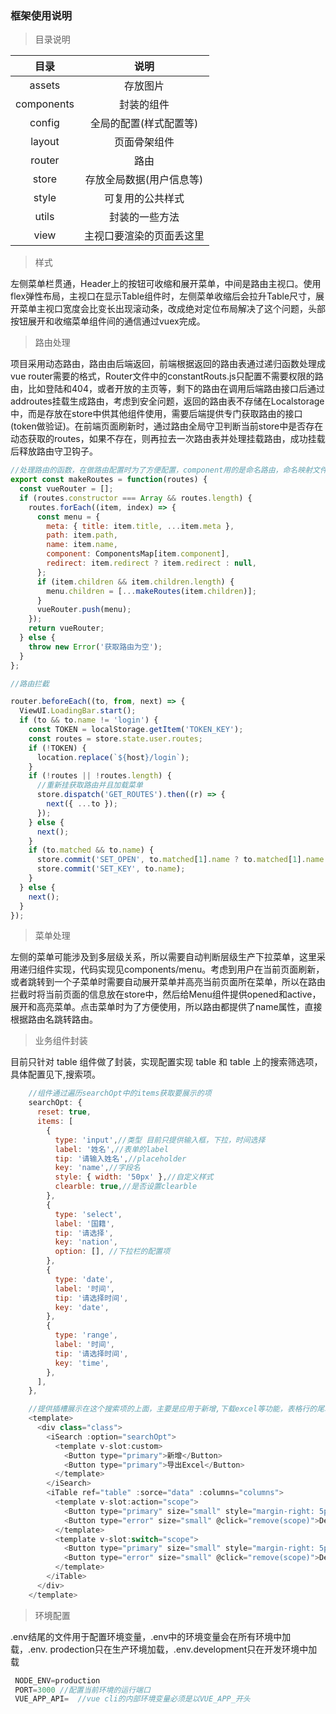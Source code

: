 ### 框架使用说明

> 目录说明

|    目录    |           说明           |
| :--------: | :----------------------: |
|   assets   |         存放图片         |
| components |        封装的组件        |
|   config   |  全局的配置(样式配置等)  |
|   layout   |       页面骨架组件       |
|   router   |           路由           |
|   store    | 存放全局数据(用户信息等) |
|   style    |     可复用的公共样式     |
|   utils    |      封装的一些方法      |
|    view    | 主视口要渲染的页面丢这里 |
     
> 样式
     
  左侧菜单栏贯通，Header上的按钮可收缩和展开菜单，中间是路由主视口。使用flex弹性布局，主视口在显示Table组件时，左侧菜单收缩后会拉升Table尺寸，展开菜单主视口宽度会比变长出现滚动条，改成绝对定位布局解决了这个问题，头部按钮展开和收缩菜单组件间的通信通过vuex完成。

> 路由处理

   项目采用动态路由，路由由后端返回，前端根据返回的路由表通过递归函数处理成vue router需要的格式，Router文件中的constantRouts.js只配置不需要权限的路由，比如登陆和404，或者开放的主页等，剩下的路由在调用后端路由接口后通过addroutes挂载生成路由，考虑到安全问题，返回的路由表不存储在Localstorage中，而是存放在store中供其他组件使用，需要后端提供专门获取路由的接口(token做验证)。在前端页面刷新时，通过路由全局守卫判断当前store中是否存在动态获取的routes，如果不存在，则再拉去一次路由表并处理挂载路由，成功挂载后释放路由守卫钩子。

```javascript
//处理路由的函数，在做路由配置时为了方便配置，component用的是命名路由，命名映射文件在router/mapper.js中
export const makeRoutes = function(routes) {
  const vueRouter = [];
  if (routes.constructor === Array && routes.length) {
    routes.forEach((item, index) => {
      const menu = {
        meta: { title: item.title, ...item.meta },
        path: item.path,
        name: item.name,
        component: ComponentsMap[item.component],
        redirect: item.redirect ? item.redirect : null,
      };
      if (item.children && item.children.length) {
        menu.children = [...makeRoutes(item.children)];
      }
      vueRouter.push(menu);
    });
    return vueRouter;
  } else {
    throw new Error('获取路由为空');
  }
};

//路由拦截

router.beforeEach((to, from, next) => {
  ViewUI.LoadingBar.start();
  if (to && to.name != 'login') {
    const TOKEN = localStorage.getItem('TOKEN_KEY');
    const routes = store.state.user.routes;
    if (!TOKEN) {
      location.replace(`${host}/login`);
    }
    if (!routes || !routes.length) {
      //重新挂获取路由并且加载菜单
      store.dispatch('GET_ROUTES').then((r) => {
        next({ ...to });
      });
    } else {
      next();
    }
    if (to.matched && to.name) {
      store.commit('SET_OPEN', to.matched[1].name ? to.matched[1].name : []);
      store.commit('SET_KEY', to.name);
    }
  } else {
    next();
  }
});
```

> 菜单处理

   左侧的菜单可能涉及到多层级关系，所以需要自动判断层级生产下拉菜单，这里采用递归组件实现，代码实现见components/menu。考虑到用户在当前页面刷新，或者跳转到一个子菜单时需要自动展开菜单并高亮当前页面所在菜单，所以在路由拦截时将当前页面的信息放在store中，然后给Menu组件提供opened和active，展开和高亮菜单。点击菜单时为了方便使用，所以路由都提供了name属性，直接根据路由名跳转路由。

> 业务组件封装

目前只针对 table 组件做了封装，实现配置实现 table 和 table 上的搜索筛选项，具体配置见下,搜索项。

```javascript
    //组件通过遍历searchOpt中的items获取要展示的项
    searchOpt: {
      reset: true,
      items: [
        {
          type: 'input',//类型 目前只提供输入框，下拉，时间选择
          label: '姓名',//表单的label
          tip: '请输入姓名',//placeholder
          key: 'name',//字段名
          style: { width: '50px' },//自定义样式
          clearble: true,//是否设置clearble
        },
        {
          type: 'select',
          label: '国籍',
          tip: '请选择',
          key: 'nation',
          option: [], //下拉栏的配置项
        },
        {
          type: 'date',
          label: '时间',
          tip: '请选择时间',
          key: 'date',
        },
        {
          type: 'range',
          label: '时间',
          tip: '请选择时间',
          key: 'time',
        },
      ],
    },

    //提供插槽展示在这个搜索项的上面，主要是应用于新增,下载excel等功能，表格行的尾端也提供插槽，适用于编辑，删除等，通过slot传递每一行row的数据，实例代码如下
    <template>
      <div class="class">
        <iSearch :option="searchOpt">
          <template v-slot:custom>
            <Button type="primary">新增</Button>
            <Button type="primary">导出Excel</Button>
          </template>
        </iSearch>
        <iTable ref="table" :sorce="data" :columns="columns">
          <template v-slot:action="scope">
            <Button type="primary" size="small" style="margin-right: 5px" @click="show(scope)">View</Button>
            <Button type="error" size="small" @click="remove(scope)">Delete</Button>
          </template>
          <template v-slot:switch="scope">
            <Button type="primary" size="small" style="margin-right: 5px" @click="show(scope)">View</Button>
            <Button type="error" size="small" @click="remove(scope)">Delete</Button>
          </template>
        </iTable>
      </div>
    </template>

```

> 环境配置

   .env结尾的文件用于配置环境变量，.env中的环境变量会在所有环境中加载，.env.   prodection只在生产环境加载，.env.development只在开发环境中加载


 ```dart
  NODE_ENV=production
  PORT=3000 //配置当前环境的运行端口
  VUE_APP_API=  //vue cli的内部环境变量必须是以VUE_APP_开头
  ```